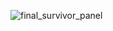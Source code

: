 ![final_survivor_panel](https://user-images.githubusercontent.com/79040885/121243159-4e0ba380-c895-11eb-9b61-e21a885f05b1.png)
